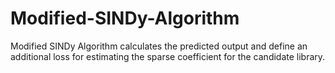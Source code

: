 # Modified-SINDy-Algorithm
Modified SINDy Algorithm calculates the predicted output and define an additional loss for estimating the sparse coefficient for the candidate library.
